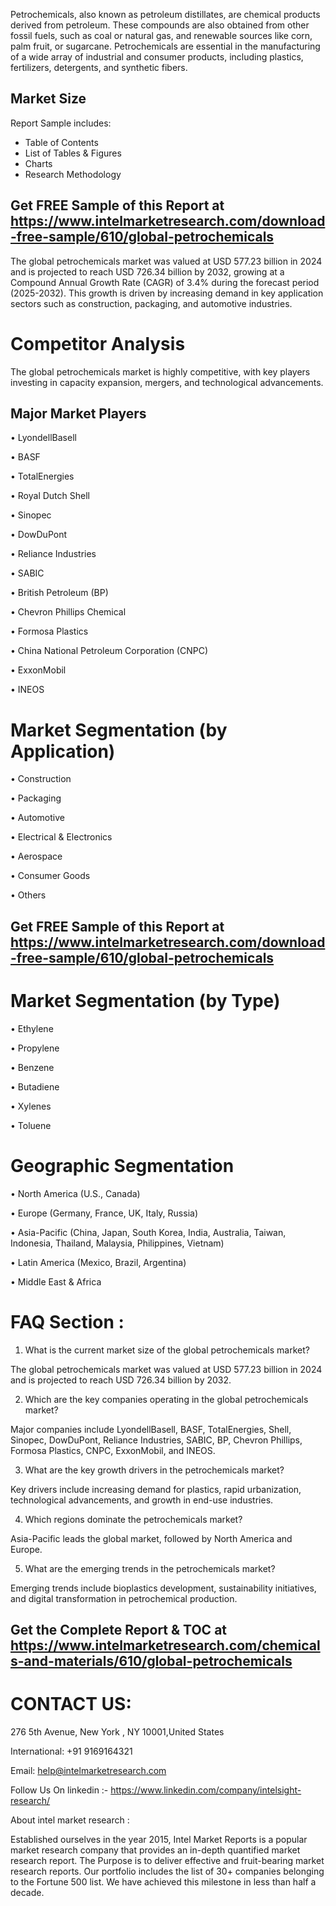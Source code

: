 Petrochemicals, also known as petroleum distillates, are chemical products derived from petroleum. These compounds are also obtained from other fossil fuels, such as coal or natural gas, and renewable sources like corn, palm fruit, or sugarcane. Petrochemicals are essential in the manufacturing of a wide array of industrial and consumer products, including plastics, fertilizers, detergents, and synthetic fibers.

Market Size
-
Report Sample includes:
- Table of Contents
- List of Tables & Figures
- Charts
- Research Methodology


Get FREE Sample of this Report at https://www.intelmarketresearch.com/download-free-sample/610/global-petrochemicals
-

The global petrochemicals market was valued at USD 577.23 billion in 2024 and is projected to reach USD 726.34 billion by 2032, growing at a Compound Annual Growth Rate (CAGR) of 3.4% during the forecast period (2025-2032). This growth is driven by increasing demand in key application sectors such as construction, packaging, and automotive industries.

 

Competitor Analysis
=
The global petrochemicals market is highly competitive, with key players investing in capacity expansion, mergers, and technological advancements.

Major Market Players
-
• LyondellBasell

• BASF

• TotalEnergies

• Royal Dutch Shell

• Sinopec


• DowDuPont

• Reliance Industries

• SABIC

• British Petroleum (BP)

• Chevron Phillips Chemical

• Formosa Plastics

• China National Petroleum Corporation (CNPC)

• ExxonMobil

• INEOS

Market Segmentation (by Application)
=
• Construction

• Packaging

• Automotive

• Electrical & Electronics

• Aerospace

• Consumer Goods

• Others


Get FREE Sample of this Report at https://www.intelmarketresearch.com/download-free-sample/610/global-petrochemicals
-


Market Segmentation (by Type)
=

• Ethylene

• Propylene


• Benzene

• Butadiene

• Xylenes

• Toluene


Geographic Segmentation
=
• North America (U.S., Canada)

• Europe (Germany, France, UK, Italy, Russia)

• Asia-Pacific (China, Japan, South Korea, India, Australia, Taiwan, Indonesia, Thailand, Malaysia, Philippines, Vietnam)


• Latin America (Mexico, Brazil, Argentina)

• Middle East & Africa



FAQ Section :
=
1. What is the current market size of the global petrochemicals market?

The global petrochemicals market was valued at USD 577.23 billion in 2024 and is projected to reach USD 726.34 billion by 2032.

2. Which are the key companies operating in the global petrochemicals market?

Major companies include LyondellBasell, BASF, TotalEnergies, Shell, Sinopec, DowDuPont, Reliance Industries, SABIC, BP, Chevron Phillips, Formosa Plastics, CNPC, ExxonMobil, and INEOS.

3. What are the key growth drivers in the petrochemicals market?

Key drivers include increasing demand for plastics, rapid urbanization, technological advancements, and growth in end-use industries.

4. Which regions dominate the petrochemicals market?

Asia-Pacific leads the global market, followed by North America and Europe.

5. What are the emerging trends in the petrochemicals market?

Emerging trends include bioplastics development, sustainability initiatives, and digital transformation in petrochemical production.

Get the Complete Report & TOC at https://www.intelmarketresearch.com/chemicals-and-materials/610/global-petrochemicals
-
CONTACT US:
=
276 5th Avenue, New York , NY 10001,United States



International: +91 9169164321

Email: help@intelmarketresearch.com

Follow Us On linkedin :- https://www.linkedin.com/company/intelsight-research/

About intel market research :

Established ourselves in the year 2015, Intel Market Reports is a popular market research company that provides an in-depth quantified market research report. The Purpose is to deliver effective and fruit-bearing market research reports. Our portfolio includes the list of 30+ companies belonging to the Fortune 500 list. We have achieved this milestone in less than half a decade.
